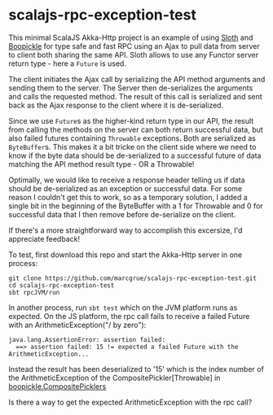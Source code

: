 # scalajs-rpc-exception-test

This minimal ScalaJS Akka-Http project is an example of using [Sloth](https://github.com/cornerman/sloth) and [Boopickle](https://boopickle.suzaku.io) for type safe and fast RPC using an Ajax to pull data from server to client both sharing the same API. Sloth allows to use any Functor server return type - here a `Future` is used.

The client initiates the Ajax call by serializing the API method arguments and sending them to the server. The Server then de-serializes the arguments and calls the requested method. The result of this call is serialized and sent back as the Ajax response to the client where it is de-serialized.

Since we use `Future`s as the higher-kind return type in our API, the result from calling the methods on the server can both return successful data, but also failed futures containing `Throwable` exceptions. Both are serialized as `ByteBuffer`s. This makes it a bit tricke on the client side where we need to know if the byte data should be de-serialized to a successful future of data matching the API method result type - OR a Throwable! 

Optimally, we would like to receive a response header telling us if data should be de-serialized as an exception or successful data. For some reason I couldn't get this to work, so as a temporary solution, I added a single bit in the beginning of the ByteBuffer with a 1 for Throwable and 0 for successful data that I then remove before de-serialize on the client.

If there's a more straightforward way to accomplish this excersize, I'd appreciate feedback!

To test, first download this repo and start the Akka-Http server in one process:

    git clone https://github.com/marcgrue/scalajs-rpc-exception-test.git
    cd scalajs-rpc-exception-test
    sbt rpcJVM/run

In another process, run `sbt test` which on the JVM platform runs as expected. On the JS platform, the rpc call fails to receive a failed Future with an ArithmeticException("/ by zero"):

    java.lang.AssertionError: assertion failed: 
      ==> assertion failed: 15 != expected a failed Future with the ArithmeticException...

Instead the result has been deserialized to '15' which is the index number of the ArithmeticException of the CompositePickler[Throwable] in [boopickle.CompositePicklers](https://github.com/suzaku-io/boopickle/blob/master/boopickle/shared/src/main/scala/boopickle/CompositePicklers.scala#L110)

Is there a way to get the expected ArithmeticException with the rpc call?